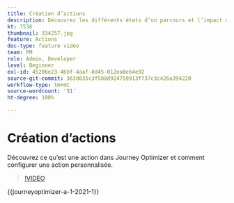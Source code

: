 ```yaml
---
title: Création d’actions
description: Découvrez les différents états d’un parcours et l’impact de la publication.
kt: 7536
thumbnail: 334257.jpg
feature: Actions
doc-type: feature video
team: PM
role: Admin, Developer
level: Beginner
exl-id: 45206e23-46bf-4aaf-8d45-012ea0e64e92
source-git-commit: 363d035c3f508d924759913f737c3c426a394220
workflow-type: tm+mt
source-wordcount: '31'
ht-degree: 100%

---
```


# Création d’actions

Découvrez ce qu’est une action dans Journey Optimizer et comment configurer une action personnalisée.

>[!VIDEO](https://video.tv.adobe.com/v/334257?quality=12&learn=on)

{{journeyoptimizer-a-1-2021-1}}
